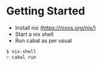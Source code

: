 # Getting Started

- Install nix (https://nixos.org/nix/)
- Start a nix shell
- Run cabal as per usual

```bash
$ nix-shell
> cabal run
```